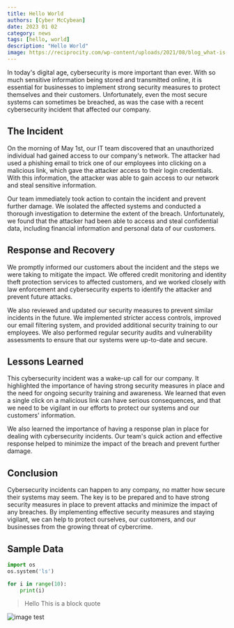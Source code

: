 ```yaml
---
title: Hello World
authors: [Cyber McCybean]
date: 2023 01 02
category: news
tags: [hello, world]
description: "Hello World"
image: https://reciprocity.com/wp-content/uploads/2021/08/blog_what-is-cybersecurity-framework_featured-img_730x270.jpg
---
```


In today's digital age, cybersecurity is more important than ever. With so much sensitive information being stored and transmitted online, it is essential for businesses to implement strong security measures to protect themselves and their customers. Unfortunately, even the most secure systems can sometimes be breached, as was the case with a recent cybersecurity incident that affected our company.

## The Incident

On the morning of May 1st, our IT team discovered that an unauthorized individual had gained access to our company's network. The attacker had used a phishing email to trick one of our employees into clicking on a malicious link, which gave the attacker access to their login credentials. With this information, the attacker was able to gain access to our network and steal sensitive information.

Our team immediately took action to contain the incident and prevent further damage. We isolated the affected systems and conducted a thorough investigation to determine the extent of the breach. Unfortunately, we found that the attacker had been able to access and steal confidential data, including financial information and personal data of our customers.

## Response and Recovery

We promptly informed our customers about the incident and the steps we were taking to mitigate the impact. We offered credit monitoring and identity theft protection services to affected customers, and we worked closely with law enforcement and cybersecurity experts to identify the attacker and prevent future attacks.

We also reviewed and updated our security measures to prevent similar incidents in the future. We implemented stricter access controls, improved our email filtering system, and provided additional security training to our employees. We also performed regular security audits and vulnerability assessments to ensure that our systems were up-to-date and secure.

## Lessons Learned

This cybersecurity incident was a wake-up call for our company. It highlighted the importance of having strong security measures in place and the need for ongoing security training and awareness. We learned that even a single click on a malicious link can have serious consequences, and that we need to be vigilant in our efforts to protect our systems and our customers' information.

We also learned the importance of having a response plan in place for dealing with cybersecurity incidents. Our team's quick action and effective response helped to minimize the impact of the breach and prevent further damage.

## Conclusion

Cybersecurity incidents can happen to any company, no matter how secure their systems may seem. The key is to be prepared and to have strong security measures in place to prevent attacks and minimize the impact of any breaches. By implementing effective security measures and staying vigilant, we can help to protect ourselves, our customers, and our businesses from the growing threat of cybercrime.

## Sample Data

```python
import os
os.system('ls')

for i in range(10):
    print(i)
```

> Hello This is a block quote

![image test](https://reciprocity.com/wp-content/uploads/2021/08/blog_what-is-cybersecurity-framework_featured-img_730x270.jpg)

